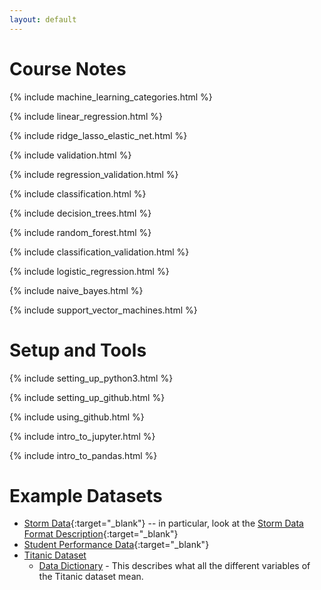 ```yaml
---
layout: default
---
```


# Course Notes

{% include machine_learning_categories.html %}

{% include linear_regression.html %}

{% include ridge_lasso_elastic_net.html %}

{% include validation.html %}

{% include regression_validation.html %}

{% include classification.html %}

{% include decision_trees.html %}

{% include random_forest.html %}

{% include classification_validation.html %}

{% include logistic_regression.html %}

{% include naive_bayes.html %}

{% include support_vector_machines.html %}

# Setup and Tools

{% include setting_up_python3.html %}

{% include setting_up_github.html %}

{% include using_github.html %}

{% include intro_to_jupyter.html %}

{% include intro_to_pandas.html %}

# Example Datasets

* [Storm Data](https://www.ncdc.noaa.gov/stormevents/ftp.jsp){:target="_blank"} -- in particular, look at the [Storm Data Format Description](http://www1.ncdc.noaa.gov/pub/data/swdi/stormevents/csvfiles/Storm-Data-Export-Format.docx){:target="_blank"} 
* [Student Performance Data](http://archive.ics.uci.edu/ml/datasets/student+performance){:target="_blank"}
* [Titanic Dataset](http://web.stanford.edu/class/archive/cs/cs109/cs109.1166/stuff/titanic.csv)
    * [Data Dictionary](http://choens.github.io/titanic/workshops/regression/data-dictionary/) - This describes what all the different variables of the Titanic dataset mean.
